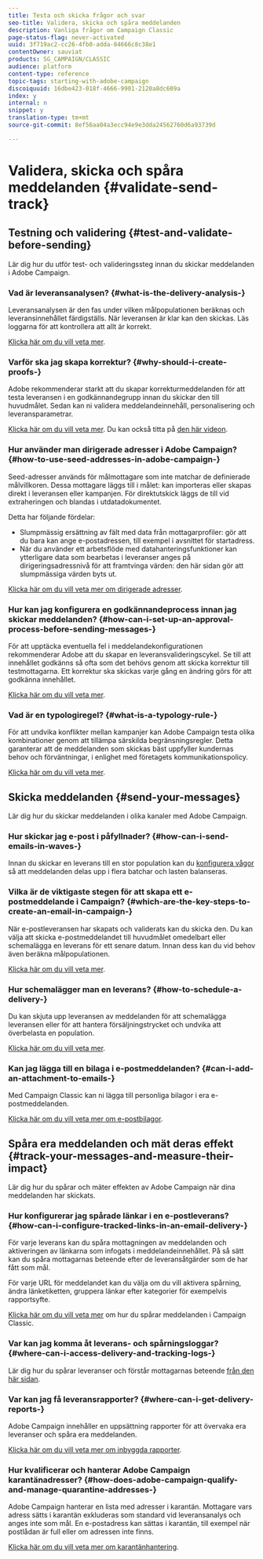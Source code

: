 ```yaml
---
title: Testa och skicka frågor och svar
seo-title: Validera, skicka och spåra meddelanden
description: Vanliga frågor om Campaign Classic
page-status-flag: never-activated
uuid: 3f719ac2-cc26-4fb0-adda-84666c8c38e1
contentOwner: sauviat
products: SG_CAMPAIGN/CLASSIC
audience: platform
content-type: reference
topic-tags: starting-with-adobe-campaign
discoiquuid: 16dbe423-018f-4666-9901-2120a8dc609a
index: y
internal: n
snippet: y
translation-type: tm+mt
source-git-commit: 8ef56aa04a3ecc94e9e3dda24562760d6a93739d

---
```



# Validera, skicka och spåra meddelanden {#validate-send-track}

## Testning och validering {#test-and-validate-before-sending}

Lär dig hur du utför test- och valideringssteg innan du skickar meddelanden i Adobe Campaign.

### Vad är leveransanalysen? {#what-is-the-delivery-analysis-}

Leveransanalysen är den fas under vilken målpopulationen beräknas och leveransinnehållet färdigställs. När leveransen är klar kan den skickas. Läs loggarna för att kontrollera att allt är korrekt.

[Klicka här om du vill veta mer](../../delivery/using/steps-validating-the-delivery.md).

### Varför ska jag skapa korrektur? {#why-should-i-create-proofs-}

Adobe rekommenderar starkt att du skapar korrekturmeddelanden för att testa leveransen i en godkännandegrupp innan du skickar den till huvudmålet. Sedan kan ni validera meddelandeinnehåll, personalisering och leveransparametrar.

[Klicka här om du vill veta mer](../../delivery/using/steps-validating-the-delivery.md#sending-a-proof). Du kan också titta på [den här videon](https://docs.adobe.com/content/help/en/campaign-learn/campaign-classic-tutorials/getting-started/managing-seed-and-proofs.html).

### Hur använder man dirigerade adresser i Adobe Campaign? {#how-to-use-seed-addresses-in-adobe-campaign-}

Seed-adresser används för målmottagare som inte matchar de definierade målvillkoren. Dessa mottagare läggs till i målet: kan importeras eller skapas direkt i leveransen eller kampanjen. För direktutskick läggs de till vid extraheringen och blandas i utdatadokumentet.

Detta har följande fördelar:

* Slumpmässig ersättning av fält med data från mottagarprofiler: gör att du bara kan ange e-postadressen, till exempel i avsnittet för startadress.
* När du använder ett arbetsflöde med datahanteringsfunktioner kan ytterligare data som bearbetas i leveranser anges på dirigeringsadressnivå för att framtvinga värden: den här sidan gör att slumpmässiga värden byts ut.

[Klicka här om du vill veta mer om dirigerade adresser](../../delivery/using/about-seed-addresses.md).

### Hur kan jag konfigurera en godkännandeprocess innan jag skickar meddelanden? {#how-can-i-set-up-an-approval-process-before-sending-messages-}

För att upptäcka eventuella fel i meddelandekonfigurationen rekommenderar Adobe att du skapar en leveransvalideringscykel. Se till att innehållet godkänns så ofta som det behövs genom att skicka korrektur till testmottagarna. Ett korrektur ska skickas varje gång en ändring görs för att godkänna innehållet.

[Klicka här om du vill veta mer](../../delivery/using/steps-validating-the-delivery.md#sending-a-proof).

### Vad är en typologiregel? {#what-is-a-typology-rule-}

För att undvika konflikter mellan kampanjer kan Adobe Campaign testa olika kombinationer genom att tillämpa särskilda begränsningsregler. Detta garanterar att de meddelanden som skickas bäst uppfyller kundernas behov och förväntningar, i enlighet med företagets kommunikationspolicy.

[Klicka här om du vill veta mer](../../campaign/using/about-campaign-typologies.md).

## Skicka meddelanden {#send-your-messages}

Lär dig hur du skickar meddelanden i olika kanaler med Adobe Campaign.

### Hur skickar jag e-post i påfyllnader? {#how-can-i-send-emails-in-waves-}

Innan du skickar en leverans till en stor population kan du [konfigurera vågor](../../delivery/using/steps-sending-the-delivery.md#sending-using-multiple-waves) så att meddelanden delas upp i flera batchar och lasten balanseras.

### Vilka är de viktigaste stegen för att skapa ett e-postmeddelande i Campaign? {#which-are-the-key-steps-to-create-an-email-in-campaign-}

När e-postleveransen har skapats och validerats kan du skicka den. Du kan välja att skicka e-postmeddelandet till huvudmålet omedelbart eller schemalägga en leverans för ett senare datum. Innan dess kan du vid behov även beräkna målpopulationen.

[Klicka här om du vill veta mer](../../delivery/using/steps-validating-the-delivery.md#sending-a-proof).

### Hur schemalägger man en leverans? {#how-to-schedule-a-delivery-}

Du kan skjuta upp leveransen av meddelanden för att schemalägga leveransen eller för att hantera försäljningstrycket och undvika att överbelasta en population.

[Klicka här om du vill veta mer](../../delivery/using/steps-sending-the-delivery.md#scheduling-the-delivery-sending).

### Kan jag lägga till en bilaga i e-postmeddelanden? {#can-i-add-an-attachment-to-emails-}

Med Campaign Classic kan ni lägga till personliga bilagor i era e-postmeddelanden.

[Klicka här om du vill veta mer om e-postbilagor](../../delivery/using/attaching-files.md).

## Spåra era meddelanden och mät deras effekt {#track-your-messages-and-measure-their-impact}

Lär dig hur du spårar och mäter effekten av Adobe Campaign när dina meddelanden har skickats.

### Hur konfigurerar jag spårade länkar i en e-postleverans? {#how-can-i-configure-tracked-links-in-an-email-delivery-}

För varje leverans kan du spåra mottagningen av meddelanden och aktiveringen av länkarna som infogats i meddelandeinnehållet. På så sätt kan du spåra mottagarnas beteende efter de leveransåtgärder som de har fått som mål.

För varje URL för meddelandet kan du välja om du vill aktivera spårning, ändra länketiketten, gruppera länkar efter kategorier för exempelvis rapportsyfte.

[Klicka här om du vill veta mer](../../delivery/using/about-message-tracking.md) om hur du spårar meddelanden i Campaign Classic.

### Var kan jag komma åt leverans- och spårningsloggar? {#where-can-i-access-delivery-and-tracking-logs-}

Lär dig hur du spårar leveranser och förstår mottagarnas beteende [från den här sidan](../../delivery/using/monitoring-a-delivery.md).

### Var kan jag få leveransrapporter? {#where-can-i-get-delivery-reports-}

Adobe Campaign innehåller en uppsättning rapporter för att övervaka era leveranser och spåra era meddelanden.

[Klicka här om du vill veta mer om inbyggda rapporter](../../reporting/using/delivery-reports.md).

### Hur kvalificerar och hanterar Adobe Campaign karantänadresser? {#how-does-adobe-campaign-qualify-and-manage-quarantine-addresses-}

Adobe Campaign hanterar en lista med adresser i karantän. Mottagare vars adress sätts i karantän exkluderas som standard vid leveransanalys och anges inte som mål. En e-postadress kan sättas i karantän, till exempel när postlådan är full eller om adressen inte finns.

[Klicka här om du vill veta mer om karantänhantering](../../delivery/using/understanding-quarantine-management.md).
